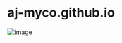 # aj-myco.github.io
![image](https://github.com/user-attachments/assets/4db6b411-d510-4a55-bf6c-84b1206ef13e)

